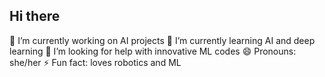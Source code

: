 ## Hi there
🔭 I’m currently working on AI projects
🌱 I’m currently learning AI and deep learning
🤔 I’m looking for help with innovative ML codes
😄 Pronouns: she/her
⚡ Fun fact: loves robotics and ML

